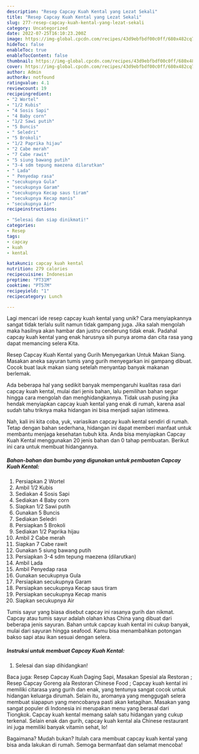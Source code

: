 ```yaml
---
description: "Resep Capcay Kuah Kental yang Lezat Sekali"
title: "Resep Capcay Kuah Kental yang Lezat Sekali"
slug: 277-resep-capcay-kuah-kental-yang-lezat-sekali
category: Uncategorized
date: 2022-07-25T16:10:23.200Z
image: https://img-global.cpcdn.com/recipes/43d9ebfbdf00c0ff/680x482cq70/capcay-kuah-kental-foto-resep-utama.jpg
hideToc: false
enableToc: true
enableTocContent: false
thumbnail: https://img-global.cpcdn.com/recipes/43d9ebfbdf00c0ff/680x482cq70/capcay-kuah-kental-foto-resep-utama.jpg
cover: https://img-global.cpcdn.com/recipes/43d9ebfbdf00c0ff/680x482cq70/capcay-kuah-kental-foto-resep-utama.jpg
author: Admin
authorAv: notfound
ratingvalue: 4.1
reviewcount: 19
recipeingredient:
- "2 Wortel"
- "1/2 Kubis"
- "4 Sosis Sapi"
- "4 Baby corn"
- "1/2 Sawi putih"
- "5 Buncis"
- " Seledri"
- "5 Brokoli"
- "1/2 Paprika hijau"
- "2 Cabe merah"
- "7 Cabe rawit"
- "5 siung bawang putih"
- "3-4 sdm tepung maezena dilarutkan"
- " Lada"
- " Penyedap rasa"
- "secukupnya Gula"
- "secukupnya Garam"
- "secukupnya Kecap saus tiram"
- "secukupnya Kecap manis"
- "secukupnya Air"
recipeinstructions:

- "Selesai dan siap dinikmati!"
categories:
- Resep
tags:
- capcay
- kuah
- kental

katakunci: capcay kuah kental 
nutrition: 279 calories
recipecuisine: Indonesian
preptime: "PT31M"
cooktime: "PT57M"
recipeyield: "1"
recipecategory: Lunch

---
```





Lagi mencari ide resep capcay kuah kental yang unik? Cara menyiapkannya sangat tidak terlalu sulit namun tidak gampang juga. Jika salah mengolah maka hasilnya akan hambar dan justru cenderung tidak enak. Padahal capcay kuah kental yang enak harusnya sih punya aroma dan cita rasa yang dapat memancing selera Kita.





Resep Capcay Kuah Kental yang Gurih Menyegarkan Untuk Makan Siang. Masakan aneka sayuran tumis yang gurih menyegarkan ini gampang dibuat. Cocok buat lauk makan siang setelah menyantap banyak makanan berlemak.

Ada beberapa hal yang sedikit banyak mempengaruhi kualitas rasa dari capcay kuah kental, mulai dari jenis bahan, lalu pemilihan bahan segar hingga cara mengolah dan menghidangkannya. Tidak usah pusing jika hendak menyiapkan capcay kuah kental yang enak di rumah, karena asal sudah tahu triknya maka hidangan ini bisa menjadi sajian istimewa.






Nah, kali ini kita coba, yuk, variasikan capcay kuah kental sendiri di rumah. Tetap dengan bahan sederhana, hidangan ini dapat memberi manfaat untuk membantu menjaga kesehatan tubuh kita. Anda bisa menyiapkan Capcay Kuah Kental menggunakan 20 jenis bahan dan 0 tahap pembuatan. Berikut ini cara untuk membuat hidangannya.

<!--inarticleads1-->

##### Bahan-bahan dan bumbu yang digunakan untuk pembuatan Capcay Kuah Kental:

1. Persiapkan 2 Wortel
1. Ambil 1/2 Kubis
1. Sediakan 4 Sosis Sapi
1. Sediakan 4 Baby corn
1. Siapkan 1/2 Sawi putih
1. Gunakan 5 Buncis
1. Sediakan  Seledri
1. Persiapkan 5 Brokoli
1. Sediakan 1/2 Paprika hijau
1. Ambil 2 Cabe merah
1. Siapkan 7 Cabe rawit
1. Gunakan 5 siung bawang putih
1. Persiapkan 3-4 sdm tepung maezena (dilarutkan)
1. Ambil  Lada
1. Ambil  Penyedap rasa
1. Gunakan secukupnya Gula
1. Persiapkan secukupnya Garam
1. Persiapkan secukupnya Kecap saus tiram
1. Persiapkan secukupnya Kecap manis
1. Siapkan secukupnya Air


Tumis sayur yang biasa disebut capcay ini rasanya gurih dan nikmat. Capcay atau tumis sayur adalah olahan khas China yang dibuat dari beberapa jenis sayuran. Bahan untuk capcay kuah kental ini cukup banyak, mulai dari sayuran hingga seafood. Kamu bisa menambahkan potongan bakso sapi atau ikan sesuai dengan selera. 

<!--inarticleads2-->

##### Instruksi untuk membuat Capcay Kuah Kental:


1. Selesai dan siap dihidangkan!

Baca juga: Resep Capcay Kuah Daging Sapi, Masakan Spesial ala Restoran ; Resep Capcay Goreng ala Restoran Chinese Food ; Capcay kuah kental ini memiliki citarasa yang gurih dan enak, yang tentunya sangat cocok untuk hidangan keluarga dirumah. Selain itu, aromanya yang menggugah selera membuat siapapun yang mencobanya pasti akan ketagihan. Masakan yang sangat populer di Indonesia ini merupakan menu yang berasal dari Tiongkok. Capcay kuah kental memang salah satu hidangan yang cukup terkenal. Selain enak dan gurih, capcay kuah kental ala Chinese restaurant ini juga memiliki banyak vitamin sehat, lo! 

Bagaimana? Mudah bukan? Itulah cara membuat capcay kuah kental yang bisa anda lakukan di rumah. Semoga bermanfaat dan selamat mencoba!
